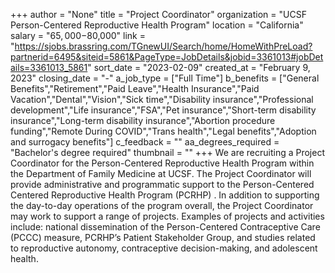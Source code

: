 +++
author = "None"
title = "Project Coordinator"
organization = "UCSF Person-Centered Reproductive Health Program"
location = "California"
salary = "$65,000-$80,000"
link = "https://sjobs.brassring.com/TGnewUI/Search/home/HomeWithPreLoad?partnerid=6495&siteid=5861&PageType=JobDetails&jobid=3361013#jobDetails=3361013_5861"
sort_date = "2023-02-09"
created_at = "February 9, 2023"
closing_date = "-"
a_job_type = ["Full Time"]
b_benefits = ["General Benefits","Retirement","Paid Leave","Health Insurance","Paid Vacation","Dental","Vision","Sick time","Disability insurance","Professional development","Life insurance","FSA","Pet insurance","Short-term disability insurance","Long-term disability insurance","Abortion procedure funding","Remote During COVID","Trans health","Legal benefits","Adoption and surrogacy benefits"]
c_feedback = ""
aa_degrees_required = "Bachelor's degree required"
thumbnail = ""
+++
We are recruiting a Project Coordinator for the Person-Centered Reproductive Health Program within the Department of Family Medicine at UCSF. The Project Coordinator will provide administrative and programmatic support to the Person-Centered Centered Reproductive Health Program (PCRHP) . In addition to supporting the day-to-day operations of the program overall, the Project Coordinator may work to support a range of projects. Examples of projects and activities include: national dissemination of the Person-Centered Contraceptive Care (PCCC) measure, PCRHP’s Patient Stakeholder Group, and studies related to reproductive autonomy, contraceptive decision-making, and adolescent health.